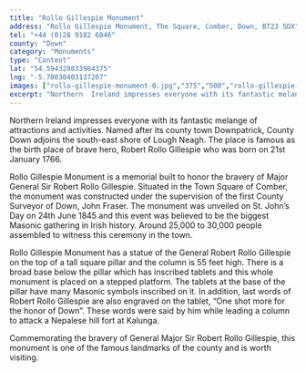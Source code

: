 ```yaml
---
title: "Rollo Gillespie Monument"
address: "Rollo Gillespie Monument, The Square, Comber, Down, BT23 5DX"
tel: "+44 (0)28 9182 6846"
county: "Down"
category: "Monuments"
type: "Content"
lat: "54.594329833984375"
lng: "-5.70030403137207"
images: ["rollo-gillespie-monument-0.jpg","375","500","rollo-gillespie-monument-1.jpg","500","332","rollo-gillespie-monument-2.jpg","500","363"]
excerpt: "Northern  Ireland impresses everyone with its fantastic melange of attractions and  activities. Named after its county town Downpatrick, County Down a..."
---
```

<p>Northern  Ireland impresses everyone with its fantastic melange of attractions and  activities. Named after its county town Downpatrick, County Down adjoins the  south-east shore of Lough Neagh. The place is famous as the birth place of  brave hero, Robert Rollo Gillespie who was born on 21st January  1766.</p>
<p>Rollo  Gillespie Monument is a memorial built to honor the bravery of Major General  Sir Robert Rollo Gillespie. Situated in the Town Square of Comber, the monument  was constructed under the supervision of the first County Surveyor of Down,  John Fraser. The monument was unveiled on St. John’s Day on 24th  June 1845 and this event was believed to be the biggest Masonic gathering in  Irish history. Around 25,000 to 30,000 people assembled to witness this  ceremony in the town.</p>
<p>Rollo  Gillespie Monument has a statue of the General Robert Rollo Gillespie on the  top of a tall square pillar and the column is 55 feet high. There is a broad  base below the pillar which has inscribed tablets and this whole monument is  placed on a stepped platform. The tablets at the base of the pillar have many  Masonic symbols inscribed on it. In addition, last words of Robert Rollo  Gillespie are also engraved on the tablet, “One shot more for the honor of  Down”. These words were said by him while leading a column to attack a Nepalese  hill fort at Kalunga. </p>
<p>Commemorating  the bravery of General Major Sir Robert Rollo Gillespie, this monument is one  of the famous landmarks of the county and is worth visiting. </p>